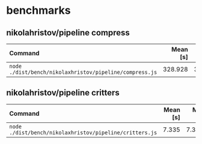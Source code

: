 # benchmarks

## nikolahristov/pipeline compress
| Command | Mean [s] | Min [s] | Max [s] | Relative |
|:---|---:|---:|---:|---:|
| `node ./dist/bench/nikolaxhristov/pipeline/compress.js` | 328.928 | 328.928 | 328.928 | 1.00 |

## nikolahristov/pipeline critters
| Command | Mean [s] | Min [s] | Max [s] | Relative |
|:---|---:|---:|---:|---:|
| `node ./dist/bench/nikolaxhristov/pipeline/critters.js` | 7.335 | 7.335 | 7.335 | 1.00 |
